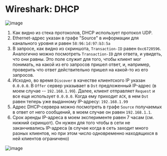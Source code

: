 # Wireshark: DHCP

![image](https://github.com/volivan239/CompNetCourse-homeworks/assets/65076429/2c3fca49-c44a-4361-bf5c-955b78c9ea38)
1. Как видно из стека протоколов, DHCP использует протокол UDP.
2. Ethernet-адрес указан в графе "Source" в информации для канального уровня и равен `58:96:1d:97:b3:5a`
3. В запросе, как видно из скриншота, `Transaction-ID` равен `0xc6720596`. Аналогично можно посмотреть `Transaction-ID` для ответа, и увидеть, что они равны. Это поле служит для того, чтобы
клиент мог понимать, на какой из его запросов пришел ответ, и, например, проверить что ответ действительно пришел на какой-то из его запросов.
4. Исходно, во время `Discover` в качестве клиентского IP указан `0.0.0.0`. В `Offer` сервер указывает в `Dst` предложенный IP-адрес (в моем случае -- `192.168.1.99`).
Далее, клиент отправляет `Request` и все еще использует `0.0.0.0`. Когда ему приходит `ACK`, в нем `Dst` равен теперь уже выданному IP-адресу: `192.168.1.99`
5. Адрес DHCP-сервера можно посмотреть в графе `Source` получаемых в ответ от него сообщений, в моем случае он равен `192.168.1.1`.
6. Срок аренды IP-адреса в моем эксперименте равен 7 часам (см. нижний скриншот). Он нужен для того чтобы в сети не заканчивались IP-адреса (в случае когда в сеть заходит много разных клиентов, но при этом число одновременно находящихся в ней клиентов ограничено)

![image](https://github.com/volivan239/CompNetCourse-homeworks/assets/65076429/4788fa37-c29a-47db-ace6-f0bc5c0e57b4)

